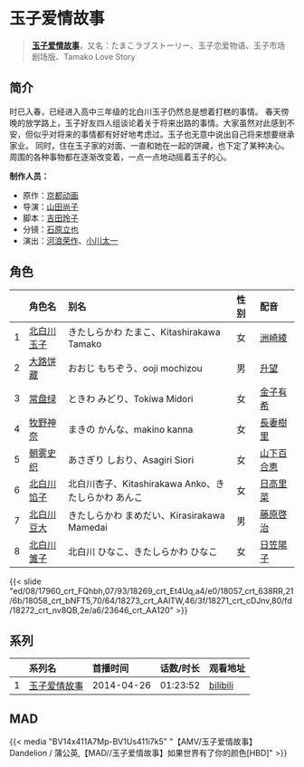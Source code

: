# 玉子爱情故事


> <u>**[玉子爱情故事](http://bgm.tv/subject/90880)**</u>，又名：たまこラブストーリー、玉子恋爱物语、玉子市场 剧场版、Tamako Love Story

## 简介


时已入春，已经进入高中三年级的北白川玉子仍然总是想着打糕的事情。
春天傍晚的放学路上，玉子好友四人组谈论着关于将来出路的事情。大家虽然对此感到不安，但似乎对将来的事情都有好好地考虑过。玉子也无意中说出自己将来想要继承家业。
同时，住在玉子家的对面、一直和她在一起的饼藏，也下定了某种决心。
周围的各种事物都在逐渐改变着，一点一点地动摇着玉子的心。

**制作人员：**
- 原作：[京都动画](http://bgm.tv/person/2481)
- 导演：[山田尚子](http://bgm.tv/person/3687)
- 脚本：[吉田玲子](http://bgm.tv/person/508)
- 分镜：[石原立也](http://bgm.tv/person/1913)
- 演出：[河浪荣作](http://bgm.tv/person/12656)、[小川太一](http://bgm.tv/person/12657)

## 角色

|     |   角色名   |   别名  | 性别 |  配音  |
|:--- |:------  |:----      |:---  |:--   |
| 1 | [北白川玉子](http://bgm.tv/character/17960) | きたしらかわ たまこ、Kitashirakawa Tamako | 女 | [洲崎綾](http://bgm.tv/person/8403) |
| 2 | [大路饼藏](http://bgm.tv/character/18269) | おおじ もちぞう、ooji mochizou | 男 | [升望](http://bgm.tv/person/4448) |
| 3 | [常盘绿](http://bgm.tv/character/18057) | ときわ みどり、Tokiwa Midori | 女 | [金子有希](http://bgm.tv/person/8494) |
| 4 | [牧野神奈](http://bgm.tv/character/18058) | まきの かんな、makino kanna | 女 | [長妻樹里](http://bgm.tv/person/8493) |
| 5 | [朝雾史织](http://bgm.tv/character/18273) | あさぎり しおり、Asagiri Siori | 女 | [山下百合恵](http://bgm.tv/person/8974) |
| 6 | [北白川馅子](http://bgm.tv/character/18271) | 北白川杏子、Kitashirakawa Anko、きたしらかわ あんこ | 女 | [日高里菜](http://bgm.tv/person/4962) |
| 7 | [北白川豆大](http://bgm.tv/character/18272) | きたしらかわ まめだい、Kirasirakawa  Mamedai | 男 | [藤原啓治](http://bgm.tv/person/4016) |
| 8 | [北白川雏子](http://bgm.tv/character/23646) | 北白川 ひなこ、きたしらかわ ひなこ | 女 | [日笠陽子](http://bgm.tv/person/5119) |

{{< slide "ed/08/17960_crt_FQhbh,07/93/18269_crt_Et4Uq,a4/e0/18057_crt_638RR,21/6b/18058_crt_bNFT5,70/64/18273_crt_AAlTW,46/3f/18271_crt_cDJnv,80/fd/18272_crt_nv8QB,2e/a6/23646_crt_AA120" >}}

## 系列

|     |   系列名   |   首播时间  | 话数/时长  | 观看地址 |
|:---  |:------    |:----      |:---       |:---  |
| 1 |[玉子爱情故事](https://bgm.tv/subject/90880)| 2014-04-26 | 01:23:52 | [bilibili](https://www.bilibili.com/bangumi/play/ss4155)  |


## MAD

{{< media  "BV14x411A7Mp-BV1Us411i7k5"
"【AMV/玉子爱情故事】 Dandelion / 蒲公英,【MAD//玉子爱情故事】如果世界有了你的颜色[HBD]"  >}}
